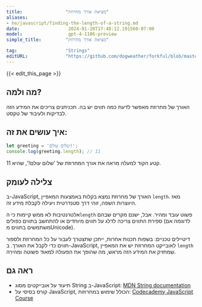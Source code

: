 ```yaml
---
title:                "מציאת אורך מחרוזת"
aliases:
- he/javascript/finding-the-length-of-a-string.md
date:                  2024-01-20T17:48:12.191560-07:00
model:                 gpt-4-1106-preview
simple_title:         "מציאת אורך מחרוזת"

tag:                  "Strings"
editURL:              "https://github.com/dogweather/forkful/blob/master/content/he/javascript/finding-the-length-of-a-string.md"
---
```


{{< edit_this_page >}}

## מה ולמה?
האורך של מחרוזת מאפשר לדעת כמה תווים יש בה. תכניתנים צריכים את המידע הזה לבדיקות ולעיבוד של טקסט.

## איך עושים את זה:
```Javascript
let greeting = 'שלום עולם!';
console.log(greeting.length); // 11
```
קטע הקוד למעלה מראה את אורך המחרוזת של 'שלום עולם!', שהיא 11.

## צלילה לעומק
ב-JavaScript, האורך של מחרוזת נמצא בקלות באמצעות המאפיין `length`. מאז היווצרות השפה, זוהי דרך סטנדרטית ויעילה לקבלת מידע זה.

אלטרנטיבות לא ממש קיימות כי ה`length` פשוט עובד ומהיר. אבל, ישנם מקרים שבהם ספירת התווים צריכה לדלג על תווים מיוחדים או להתחשב בתווים כפולים (לדוגמה אם משתמשים בתווים מUnicode).

דיטיילים טכניים: בשפות תכנות אחרות, ייתכן שתצטרך לעבור על כל המחרוזת ולספור תווים כדי לקבל את האורך. ב-JavaScript, לאובייקט המחרוזת יש את המאפיין `length` שמחזיק את המידע הזה מראש, מה שהופך את הפעולה למאוד פשוטה ומהירה.

## ראה גם
- תיעוד על אובייקטים מסוג String ב-JavaScript: [MDN String documentation](https://developer.mozilla.org/en-US/docs/Web/JavaScript/Reference/Global_Objects/String)
- קורס בסיסי על JavaScript, הכולל שימוש במחרוזות: [Codecademy JavaScript Course](https://www.codecademy.com/learn/introduction-to-javascript)
